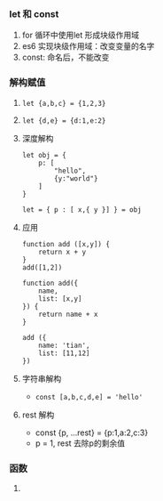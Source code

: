### let 和 const
1. for  循环中使用let 形成块级作用域
2. es6 实现块级作用域：改变变量的名字
3. const: 命名后，不能改变

### 解构赋值
1. `let {a,b,c} = {1,2,3}`
2. `let {d,e} = {d:1,e:2}`
3. 深度解构
    
    ```
    let obj = {
        p: [
            "hello",
            {y:"world"}
        ]
    }
    
    let = { p : [ x,{ y }] } = obj
    ```

4. 应用
    
    ```
    function add ([x,y]) {
        return x + y
    }
    add([1,2])
        
    function add({
        name,
        list: [x,y]
    }) {
        return name + x
    }
    
    add ({
        name: 'tian',
        list: [11,12]
    }) 
    ```
5. 字符串解构
    - `const [a,b,c,d,e] = 'hello'`

6. rest 解构
    - const {p, ...rest} = {p:1,a:2,c:3}
    - p = 1, rest 去除p的剩余值

### 函数
1. 

